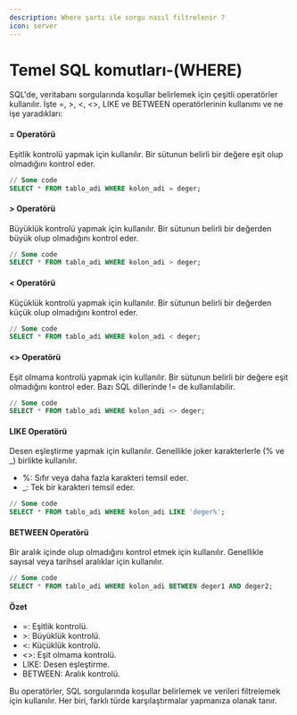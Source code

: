 ```yaml
---
description: Where şartı ile sorgu nasıl filtrelenir ?
icon: server
---
```


# Temel SQL komutları-(WHERE)

SQL'de, veritabanı sorgularında koşullar belirlemek için çeşitli operatörler kullanılır. İşte =, >, <, <>, LIKE ve BETWEEN operatörlerinin kullanımı ve ne işe yaradıkları:

#### = Operatörü

Eşitlik kontrolü yapmak için kullanılır. Bir sütunun belirli bir değere eşit olup olmadığını kontrol eder.

```sql
// Some code
SELECT * FROM tablo_adi WHERE kolon_adi = deger;
```

#### > Operatörü

Büyüklük kontrolü yapmak için kullanılır. Bir sütunun belirli bir değerden büyük olup olmadığını kontrol eder.

```sql
// Some code
SELECT * FROM tablo_adi WHERE kolon_adi > deger;
```

#### < Operatörü

Küçüklük kontrolü yapmak için kullanılır. Bir sütunun belirli bir değerden küçük olup olmadığını kontrol eder.

```sql
// Some code
SELECT * FROM tablo_adi WHERE kolon_adi < deger;
```

#### <> Operatörü

Eşit olmama kontrolü yapmak için kullanılır. Bir sütunun belirli bir değere eşit olmadığını kontrol eder. Bazı SQL dillerinde != de kullanılabilir.

```sql
// Some code
SELECT * FROM tablo_adi WHERE kolon_adi <> deger;
```

#### LIKE Operatörü

Desen eşleştirme yapmak için kullanılır. Genellikle joker karakterlerle (% ve \_) birlikte kullanılır.

* %: Sıfır veya daha fazla karakteri temsil eder.
* \_: Tek bir karakteri temsil eder.

```sql
// Some code
SELECT * FROM tablo_adi WHERE kolon_adi LIKE 'deger%';
```

#### BETWEEN Operatörü

Bir aralık içinde olup olmadığını kontrol etmek için kullanılır. Genellikle sayısal veya tarihsel aralıklar için kullanılır.

```sql
// Some code
SELECT * FROM tablo_adi WHERE kolon_adi BETWEEN deger1 AND deger2;
```

#### Özet

* \=: Eşitlik kontrolü.
* \>: Büyüklük kontrolü.
* <: Küçüklük kontrolü.
* <>: Eşit olmama kontrolü.
* LIKE: Desen eşleştirme.
* BETWEEN: Aralık kontrolü.

Bu operatörler, SQL sorgularında koşullar belirlemek ve verileri filtrelemek için kullanılır. Her biri, farklı türde karşılaştırmalar yapmanıza olanak tanır.

